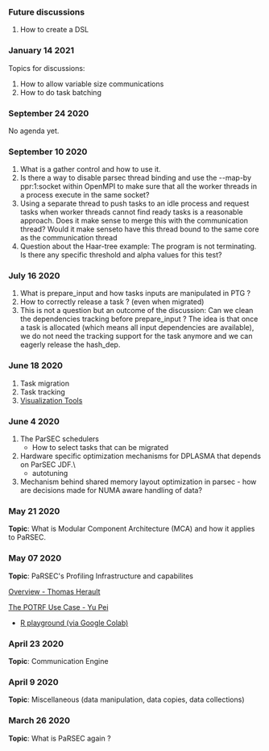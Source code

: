 ### Future discussions
1. How to create a DSL

### January 14 2021 ###
Topics for discussions:
1. How to allow variable size communications
1. How to do task batching

### September 24 2020 ###

No agenda yet.

### September 10 2020 ###

1. What is a gather control and how to use it.
1. Is there a way to disable parsec thread binding and use the --map-by ppr:1:socket within OpenMPI to make sure that all the worker threads in a process execute in the same socket?
1. Using a separate thread to push tasks to an idle process and request tasks when worker threads cannot find ready tasks is a reasonable approach. Does it make sense to merge this with the communication thread? Would it make senseto have this thread bound to the same core as the communication thread
1. Question about the Haar-tree example: The program is not terminating. Is there any specific threshold and alpha values for this test?

### July 16 2020 ###
1. What is prepare_input and how tasks inputs are manipulated in PTG ?
1. How to correctly release a task ? (even when migrated)
1. This is not a question but an outcome of the discussion: Can we clean the dependencies tracking before prepare_input ? The idea is that once a task is allocated (which means all input dependencies are available), we do not need the tracking support for the task anymore and we can eagerly release the hash_dep.

### June 18 2020 ###
1. Task migration
2. Task tracking
3. [Visualization Tools](https://bitbucket.org/icldistcomp/parsec/wiki/VisualizationTools.wiki)

### June 4 2020 ###
1. The ParSEC schedulers
    - How to select tasks that can be migrated
1. Hardware specific optimization mechanisms for DPLASMA that depends on ParSEC JDF.\\
    - autotuning
1. Mechanism behind shared memory layout optimization in parsec - how are decisions made for NUMA aware handling of data?

### May 21 2020 ###

**Topic**:  What is Modular Component Architecture (MCA) and how it applies to PaRSEC.

### May 07 2020 ###

**Topic**: PaRSEC's Profiling Infrastructure and capabilites

[Overview - Thomas Herault](https://bytebucket.org/icldistcomp/parsec/wiki/files/pug070520_prof_therault.pdf)

[The POTRF Use Case - Yu Pei](https://bytebucket.org/icldistcomp/parsec/wiki/files/pug070520_prof_yupei.pdf)

* [R playground (via Google Colab)](https://colab.research.google.com/drive/1a42_sNw9fAJafaI_RXHQXPEXnxbFNNcz?usp=sharing)

### April 23 2020 ###

**Topic**: Communication Engine

### April 9 2020 ###

**Topic**: Miscellaneous (data manipulation, data copies, data collections)

### March 26 2020 ###

**Topic**: What is PaRSEC again ?